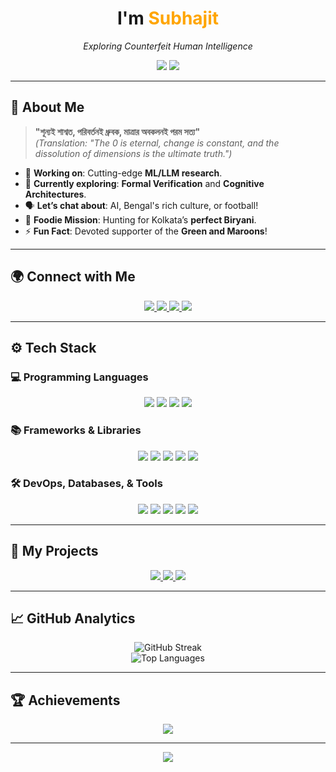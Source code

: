 <h1 align="center">I'm <span style="color: #FFA500;">Subhajit</span></h1>
<p align="center">
  <i>Exploring Counterfeit Human Intelligence</i>
</p>

<div align="center">
  <img src="https://img.shields.io/badge/ML%20Researcher-%230d1117?style=for-the-badge&logo=python&logoColor=FFA500">
  <img src="https://img.shields.io/badge/Biryani%20Hunter-%23FF6F00?style=for-the-badge&logo=food&logoColor=white">
</div>

---

## 🧠 About Me  
> **"শূন্যই শাশ্বত, পরিবর্তনই ধ্রুবক, মাত্রার অবকলনই পরম সত্য"**  
*(Translation: "The 0 is eternal, change is constant, and the dissolution of dimensions is the ultimate truth.")*

- 🚀 **Working on**: Cutting-edge **ML/LLM research**.
- 🌱 **Currently exploring**: **Formal Verification** and **Cognitive Architectures**.
- 🗣️ **Let’s chat about**: AI, Bengal's rich culture, or football!
- 🍴 **Foodie Mission**: Hunting for Kolkata’s **perfect Biryani**.
- ⚡ **Fun Fact**: Devoted supporter of the **Green and Maroons**!

---

## 🌍 Connect with Me
<div align="center">
  <a href="https://linkedin.com/in/stochasticgradientdescent" target="_blank">
    <img src="https://img.shields.io/badge/LinkedIn-%230A66C2?style=for-the-badge&logo=linkedin&logoColor=white">
  </a>
  <a href="mailto:test.dev.paul@gmail.com" target="_blank">
    <img src="https://img.shields.io/badge/Email-%23FF6F00?style=for-the-badge&logo=gmail&logoColor=white">
  </a>
  <a href="https://subhajit-paul.vercel.app/about" target="_blank">
    <img src="https://img.shields.io/badge/Portfolio-%23FFA500?style=for-the-badge&logo=google-chrome&logoColor=black">
  </a>
  <a href="https://buymeacoffee.com/subhajitpaul" target="_blank">
    <img src="https://img.shields.io/badge/Support%20Me-%23FFD700?style=for-the-badge&logo=buymeacoffee&logoColor=black">
  </a>
</div>

---

## ⚙️ Tech Stack
### 💻 Programming Languages
<div align="center">
  <img src="https://img.shields.io/badge/Python-%233776AB?style=for-the-badge&logo=python&logoColor=white">
  <img src="https://img.shields.io/badge/C-%23A8B9CC?style=for-the-badge&logo=c&logoColor=black">
  <img src="https://img.shields.io/badge/C++-%2300599C?style=for-the-badge&logo=cplusplus&logoColor=white">
  <img src="https://img.shields.io/badge/Java-%23E76F00?style=for-the-badge&logo=java&logoColor=white">
</div>

### 📚 Frameworks & Libraries
<div align="center">
  <img src="https://img.shields.io/badge/TensorFlow-%23FF6F00?style=for-the-badge&logo=tensorflow&logoColor=white">
  <img src="https://img.shields.io/badge/PyTorch-%23EE4C2C?style=for-the-badge&logo=pytorch&logoColor=white">
  <img src="https://img.shields.io/badge/FastAPI-%2300C4B3?style=for-the-badge&logo=fastapi&logoColor=white">
  <img src="https://img.shields.io/badge/Flask-%23000000?style=for-the-badge&logo=flask&logoColor=white">
  <img src="https://img.shields.io/badge/Bootstrap-%23563D7C?style=for-the-badge&logo=bootstrap&logoColor=white">
</div>

### 🛠️ DevOps, Databases, & Tools
<div align="center">
  <img src="https://img.shields.io/badge/AWS-%23FF9900?style=for-the-badge&logo=amazon-aws&logoColor=white">
  <img src="https://img.shields.io/badge/PostgreSQL-%23336791?style=for-the-badge&logo=postgresql&logoColor=white">
  <img src="https://img.shields.io/badge/MongoDB-%2347A248?style=for-the-badge&logo=mongodb&logoColor=white">
  <img src="https://img.shields.io/badge/Redis-%23DC382D?style=for-the-badge&logo=redis&logoColor=white">
  <img src="https://img.shields.io/badge/Git-%23F05032?style=for-the-badge&logo=git&logoColor=white">
</div>

---

## 📂 My Projects
<div align="center">
  <a href="https://github.com/sg61189/SRC" target="_blank">
    <img src="https://img.shields.io/badge/LLM%20Joining%20ML-%23FFFFFF?style=for-the-badge&logo=circuitverse&logoColor=orange">
  </a>
  <a href="https://github.com/Subhajit-Paul/EMOTION_CLASSIFIER_XAI" target="_blank">
    <img src="https://img.shields.io/badge/Explainable%20AI-%23FFFFFF?style=for-the-badge&logo=pyg&logoColor=orange">
  </a>
  <a href="https://subhajit-paul.vercel.app/ml/llm" target="_blank">
    <img src="https://img.shields.io/badge/LLM-%23FFFFFF?style=for-the-badge&logo=pytorch&logoColor=orange">
  </a>
</div>

---

## 📈 GitHub Analytics
<div align="center">
  <img src="https://github-readme-streak-stats.herokuapp.com/?user=Subhajit-Paul&theme=black-orange&hide_border=true" alt="GitHub Streak">
  <br>
  <img src="https://github-readme-stats.vercel.app/api/top-langs/?username=Subhajit-Paul&layout=compact&hide_border=true&bg_color=0d1117&title_color=FFA500&text_color=FFFFFF" alt="Top Languages">
</div>

---

## 🏆 Achievements
<div align="center">
  <img src="https://github-profile-trophy.vercel.app/?username=Subhajit-Paul&theme=darkhub&no-frame=true&margin-w=10&row=1">
</div>

---

<div align="center">
  <img src="https://quotes-github-readme.vercel.app/api?type=vertical&theme=dark">
</div>
